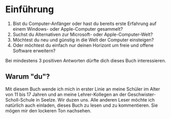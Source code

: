 # Einführung

1. Bist du Computer-Anfänger oder hast du bereits erste Erfahrung auf einem Windows- oder Apple-Computer gesammelt?
2. Suchst du Alternativen zur Microsoft- oder Apple-Computer-Welt?
3. Möchtest du neu und günstig in die Welt der Computer einsteigen?
4. Oder möchtest du einfach nur deinen Horizont um freie und offene Software erweitern?

Bei mindestens 3 positiven Antworten dürfte dich dieses Buch interessieren.

## Warum "du"?

Mit diesem Buch wende ich mich in erster Linie an meine Schüler im Alter von 11 bis 17 Jahren und an meine Lehrer-Kollegen an der Geschwister-Scholl-Schule in Seelze. Wir duzen uns. Alle anderen Leser möchte ich natürlich auch einladen, dieses Buch zu lesen und zu kommentieren. Sie mögen mir den lockeren Ton nachsehen.

